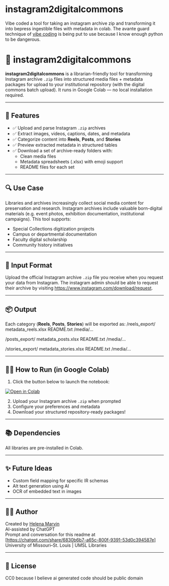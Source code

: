 # instagram2digitalcommons
Vibe coded a tool for taking an instagram archive zip and transforming it into bepress ingestible files with metadata in colab. The avante guard technique of [vibe coding](https://en.wikipedia.org/wiki/Vibe_coding) is being put to use because I know enough python to be dangerous. 

# 📸 instagram2digitalcommons

**instagram2digitalcommons** is a librarian-friendly tool for transforming Instagram archive `.zip` files into structured media files + metadata packages for upload to your institutional repository (with the digital commons batch upload). It runs in Google Colab — no local installation required.

---

## 🚀 Features

- ✅ Upload and parse Instagram `.zip` archives
- ✅ Extract images, videos, captions, dates, and metadata
- ✅ Categorize content into **Reels**, **Posts**, and **Stories**
- ✅ Preview extracted metadata in structured tables
- ✅ Download a set of archive-ready folders with:
  - Clean media files
  - Metadata spreadsheets (.xlsx) with emoji support
  - README files for each set

---

## 🔍 Use Case

Libraries and archives increasingly collect social media content for preservation and research. Instagram archives include valuable born-digital materials (e.g. event photos, exhibition documentation, institutional campaigns). This tool supports:

- Special Collections digitization projects
- Campus or departmental documentation
- Faculty digital scholarship
- Community history initiatives

---

## 📁 Input Format

Upload the official Instagram archive `.zip` file you receive when you request your data from Instagram.
The instagram admin should be able to request their archive by visiting https://www.instagram.com/download/request.

---

## 📦 Output

Each category (**Reels**, **Posts**, **Stories**) will be exported as:
/reels_export/
metadata_reels.xlsx
README.txt
/media/...

/posts_export/
metadata_posts.xlsx
README.txt
/media/...

/stories_export/
metadata_stories.xlsx
README.txt
/media/...


---

## 🧑‍💻 How to Run (in Google Colab)

1. Click the button below to launch the notebook:

[![Open in Colab](https://colab.research.google.com/assets/colab-badge.svg)](https://github.com/e3la/i2dc/blob/main/i2dc_v2.ipynb)

2. Upload your Instagram archive `.zip` when prompted  
3. Configure your preferences and metadata
4. Download your structured repository-ready packages!

---

## 📚 Dependencies

All libraries are pre-installed in Colab.

---

## ✨ Future Ideas

- Custom field mapping for specific IR schemas
- Alt text generation using AI
- OCR of embedded text in images

---

## 👩‍🏫 Author

Created by [Helena Marvin](https://github.com/e3la)  
AI-assisted by ChatGPT  
Prompt and conversation for this readme at [https://chatgpt.com/share/6830b6b7-a65c-800f-9391-53d0c394587e]
University of Missouri–St. Louis | UMSL Libraries

---

## 📄 License

CC0 because I believe ai generated code should be public domain
